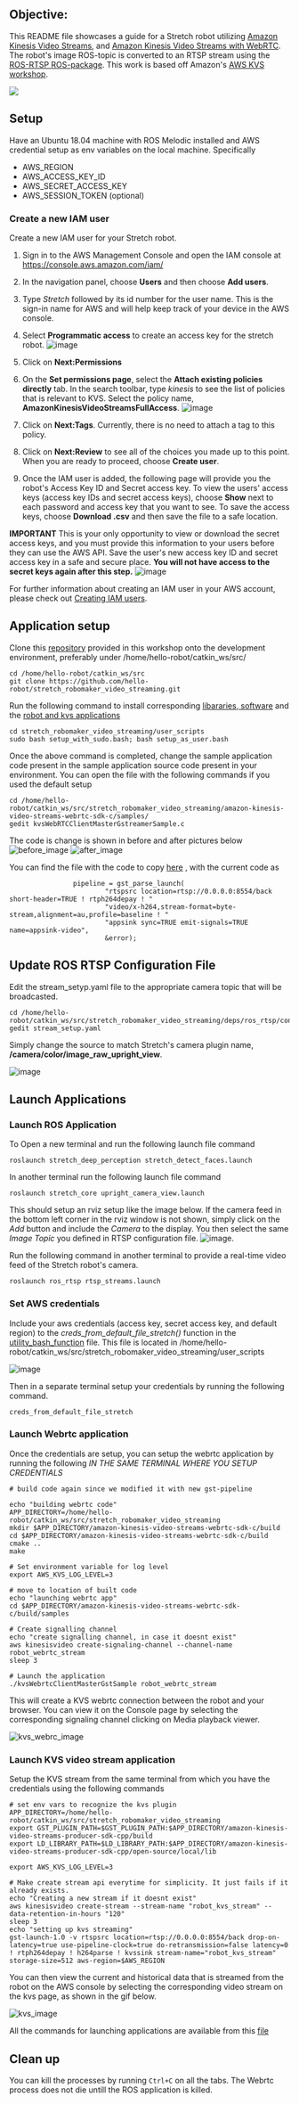 ## Objective:

This README file showcases a guide for a Stretch robot utilizing [Amazon Kinesis Video Streams](https://docs.aws.amazon.com/kinesisvideostreams/latest/dg/what-is-kinesis-video.html), and [Amazon Kinesis Video Streams with WebRTC](https://docs.aws.amazon.com/kinesisvideostreams-webrtc-dg/latest/devguide/what-is-kvswebrtc.html). The robot's image ROS-topic is converted to an RTSP stream using the [ROS-RTSP ROS-package](https://github.com/CircusMonkey/ros_rtsp). This work is based off Amazon's [AWS KVS workshop](https://github.com/aws-samples/robot-camera-streaming-demo-with-aws-kvswebrtc-kvs).

![](readmeimages/KVS.gif)

## Setup
Have an Ubuntu 18.04 machine with ROS Melodic installed and AWS credential setup as env variables on the local machine. Specifically
* AWS_REGION
* AWS_ACCESS_KEY_ID
* AWS_SECRET_ACCESS_KEY
* AWS_SESSION_TOKEN (optional)

### Create a new IAM user

Create a new IAM user for your Stretch robot.
1.  Sign in to the AWS Management Console and open the IAM console at https://console.aws.amazon.com/iam/

2. In the navigation panel, choose **Users** and then choose **Add users**.

3. Type *Stretch* followed by its id number for the user name.  This is the sign-in name for AWS and will help keep track of your device in the AWS console.

4. Select **Programmatic access** to create an access key for the stretch robot.
![image](readmeimages/add_user_step_1.png)

5. Click on **Next:Permissions**

6. On the **Set permissions page**, select the **Attach existing policies directly** tab. In the search toolbar, type *kinesis* to see the list of policies that is relevant to KVS. Select the policy name, **AmazonKinesisVideoStreamsFullAccess**.
![image](readmeimages/add_user_step_2.png)

7. Click on **Next:Tags**. Currently, there is no need to attach a tag to this policy.

8. Click on **Next:Review** to see all of the choices you made up to this point. When you are ready to proceed, choose **Create user**.

9. Once the IAM user is added, the following page will provide you the robot's Access Key ID and Secret access key. To view the users' access keys (access key IDs and secret access keys), choose **Show** next to each password and access key that you want to see. To save the access keys, choose **Download .csv** and then save the file to a safe location.

**IMPORTANT** This is your only opportunity to view or download the secret access keys, and you must provide this information to your users before they can use the AWS API. Save the user's new access key ID and secret access key in a safe and secure place. **You will not have access to the secret keys again after this step.**
![image](readmeimages/add_user_step_3.png)

For further information about creating an IAM user in your AWS account, please check out [Creating IAM users](https://docs.aws.amazon.com/IAM/latest/UserGuide/id_users_create.html).


## Application setup

Clone this [repository](https://github.com/hello-robot/robot-camera-streaming-demo-with-aws-kvswebrtc-kvs.git) provided in this workshop onto the development environment, preferably under /home/hello-robot/catkin_ws/src/

```
cd /home/hello-robot/catkin_ws/src
git clone https://github.com/hello-robot/stretch_robomaker_video_streaming.git
```

Run the following command to install corresponding [libararies, software](setup_with_sudo.bash) and the [robot and kvs applications](user_scripts/setup_as_user.bash)
```
cd stretch_robomaker_video_streaming/user_scripts
sudo bash setup_with_sudo.bash; bash setup_as_user.bash
```

Once the above command is completed, change the sample application code present in the sample application source code present in your environment. You can open the file with the following commands if you used the default setup

```
cd /home/hello-robot/catkin_ws/src/stretch_robomaker_video_streaming/amazon-kinesis-video-streams-webrtc-sdk-c/samples/
gedit kvsWebRTCClientMasterGstreamerSample.c
```

The code is change is shown in before and after pictures below
![before_image](readmeimages/webrtc_before.png)
![after_image](readmeimages/webrtc_after.png)

You can find the file with the code to copy [here](rtsp_command.txt) , with the current code as
```
                pipeline = gst_parse_launch(
                        "rtspsrc location=rtsp://0.0.0.0:8554/back short-header=TRUE ! rtph264depay ! "
                        "video/x-h264,stream-format=byte-stream,alignment=au,profile=baseline ! "
                        "appsink sync=TRUE emit-signals=TRUE name=appsink-video",
                        &error);
```

## Update ROS RTSP Configuration File

Edit the stream_setyp.yaml file to the appropriate camera topic that will be broadcasted.
```
cd /home/hello-robot/catkin_ws/src/stretch_robomaker_video_streaming/deps/ros_rtsp/config
gedit stream_setup.yaml
```
Simply change the source to match Stretch's camera plugin name, **/camera/color/image_raw_upright_view**.

![image](readmeimages/modified_stream_setup.png)

## Launch Applications

### Launch ROS Application
To Open a new terminal and run the following launch file command

```
roslaunch stretch_deep_perception stretch_detect_faces.launch
```

In another terminal run the following launch file command
```
roslaunch stretch_core upright_camera_view.launch
```
This should setup an rviz setup like the image below. If the camera feed in the bottom left corner in the rviz window is not shown, simply click on the *Add* button and include the *Camera* to the display. You then select the same *Image Topic* you defined in RTSP configuration file. ![image](readmeimages/rviz_bringup.png).

Run the following command in another terminal to provide a real-time video feed of the Stretch robot's camera.
```
roslaunch ros_rtsp rtsp_streams.launch
```
### Set AWS credentials
Include your aws credentials (access key, secret access key, and default region) to the *creds_from_default_file_stretch()* function in the [utility_bash_function](utility_bash_functions) file. This file is located in /home/hello-robot/catkin_ws/src/stretch_robomaker_video_streaming/user_scripts

![image](readmeimages/set_credentials.png)

Then in a separate terminal setup your credentials by running the following command.
```
creds_from_default_file_stretch
```

### Launch Webrtc application

Once the credentials are setup, you can setup the webrtc application by running the following *IN THE SAME TERMINAL WHERE YOU SETUP CREDENTIALS*
```
# build code again since we modified it with new gst-pipeline

echo "building webrtc code"
APP_DIRECTORY=/home/hello-robot/catkin_ws/src/stretch_robomaker_video_streaming
mkdir $APP_DIRECTORY/amazon-kinesis-video-streams-webrtc-sdk-c/build
cd $APP_DIRECTORY/amazon-kinesis-video-streams-webrtc-sdk-c/build
cmake ..
make

# Set environment variable for log level
export AWS_KVS_LOG_LEVEL=3

# move to location of built code
echo "launching webrtc app"
cd $APP_DIRECTORY/amazon-kinesis-video-streams-webrtc-sdk-c/build/samples

# Create signalling channel
echo "create signalling channel, in case it doesnt exist"
aws kinesisvideo create-signaling-channel --channel-name robot_webrtc_stream
sleep 3

# Launch the application
./kvsWebrtcClientMasterGstSample robot_webrtc_stream
```

This will create a KVS webrtc connection between the robot and your browser. You can view it on the Console page by selecting the corresponding signaling channel clicking on Media playback viewer.

![kvs_webrc_image](readmeimages/webrtc.gif)

### Launch KVS video stream application
Setup the KVS stream from the same terminal from which you have the credentials using the following commands
```
# set env vars to recognize the kvs plugin
APP_DIRECTORY=/home/hello-robot/catkin_ws/src/stretch_robomaker_video_streaming
export GST_PLUGIN_PATH=$GST_PLUGIN_PATH:$APP_DIRECTORY/amazon-kinesis-video-streams-producer-sdk-cpp/build
export LD_LIBRARY_PATH=$LD_LIBRARY_PATH:$APP_DIRECTORY/amazon-kinesis-video-streams-producer-sdk-cpp/open-source/local/lib

export AWS_KVS_LOG_LEVEL=3

# Make create stream api everytime for simplicity. It just fails if it already exists.
echo "Creating a new stream if it doesnt exist"
aws kinesisvideo create-stream --stream-name "robot_kvs_stream" --data-retention-in-hours "120"
sleep 3
echo "setting up kvs streaming"
gst-launch-1.0 -v rtspsrc location=rtsp://0.0.0.0:8554/back drop-on-latency=true use-pipeline-clock=true do-retransmission=false latency=0 ! rtph264depay ! h264parse ! kvssink stream-name="robot_kvs_stream" storage-size=512 aws-region=$AWS_REGION
```

You can then view the current and historical data that is streamed from the robot on the AWS console by selecting the corresponding video stream on the kvs page, as shown in the gif below.

![kvs_image](readmeimages/video_stream.gif)


All the commands for launching applications are available from this [file](user_scripts/utility_bash_functions)

## Clean up

You can kill the processes by running `Ctrl+C` on all the tabs. The Webrtc process does not die untill the ROS application is killed.
